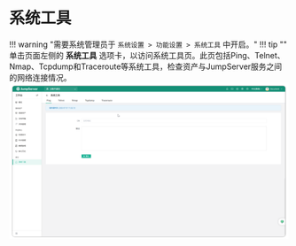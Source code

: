 # 系统工具
!!! warning "需要系统管理员于 `系统设置 > 功能设置 > 系统工具` 中开启。"
!!! tip ""
    单击页面左侧的 **系统工具** 选项卡，以访问系统工具页。此页包括Ping、Telnet、Nmap、Tcpdump和Traceroute等系统工具，检查资产与JumpServer服务之间的网络连接情况。
![v4_system_tool_1](../../../../img/v4_system_tool_1.png)